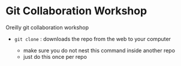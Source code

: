 # Git Collaboration Workshop 
Oreilly git collaboration workshop

- `git clone` <URL>: downloads the repo from the web to your computer
    - make sure you do not nest this command inside another repo
    - just do this once per repo

